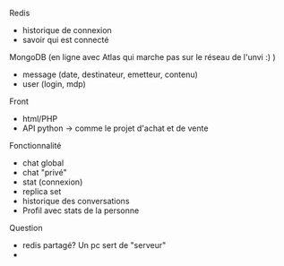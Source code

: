 Redis
- historique de connexion 
- savoir qui est connecté

MongoDB (en ligne avec Atlas qui marche pas sur le réseau de l'unvi :) )
- message (date, destinateur, emetteur, contenu)
- user (login, mdp)

Front
- html/PHP
- API python
-> comme le projet d'achat et de vente

Fonctionnalité
- chat global
- chat "privé"
- stat (connexion)
- replica set
- historique des conversations
- Profil avec stats de la personne

Question
- redis partagé? Un pc sert de "serveur"
- 